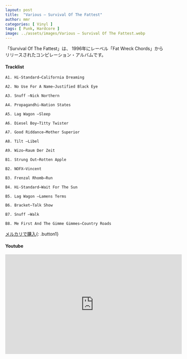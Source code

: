 ```yaml
---
layout: post
title:  "Various – Survival Of The Fattest"
author: mmr
categories: [ Vinyl ]
tags: [ Punk, Hardcore ]
image: ../assets/images/Various – Survival Of The Fattest.webp
---
```


「Survival Of The Fattest」は、
1996年にレーベル「Fat Wreck Chords」からリリースされたコンピレーション・アルバムです。

#### Tracklist
```md
A1. Hi-Standard–California Dreaming

A2. No Use For A Name–Justified Black Eye

A3. Snuff –Nick Northern

A4. Propagandhi–Nation States

A5. Lag Wagon –Sleep

A6. Diesel Boy–Titty Twister

A7. Good Riddance–Mother Superior

A8. Tilt –Libel

A9. Wizo–Raum Der Zeit

B1. Strung Out–Rotten Apple

B2. NOFX–Vincent

B3. Frenzal Rhomb–Run

B4. Hi-Standard–Wait For The Sun

B5. Lag Wagon –Lamens Terms

B6. Bracket–Talk Show

B7. Snuff –Walk

B8. Me First And The Gimme Gimmes–Country Roads
```

[メルカリで購入](https://jp.mercari.com/item/m86970828698?afid=6142608987){: .button1}

#### Youtube
<iframe width="560" height="315" src="https://www.youtube.com/embed/MVVNMY9_AuA?si=296VfgNbZFATOygN" title="YouTube video player" frameborder="0" allow="accelerometer; autoplay; clipboard-write; encrypted-media; gyroscope; picture-in-picture; web-share" referrerpolicy="strict-origin-when-cross-origin" allowfullscreen></iframe>